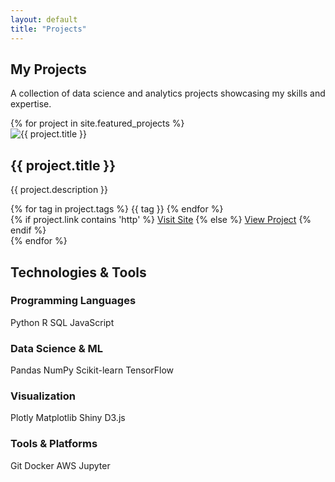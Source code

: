 ```yaml
---
layout: default
title: "Projects"
---
```


<section class="page-header">
  <div class="container">
    <h1 class="page-title">My Projects</h1>
    <p class="page-subtitle">A collection of data science and analytics projects showcasing my skills and expertise.</p>
  </div>
</section>

<section class="projects-section">
  <div class="container">
    <div class="projects-grid">
      {% for project in site.featured_projects %}
      <div class="project-card clickable-card" data-href="{{ project.link }}">
        <div class="project-image">
          <img src="{{ '/assets/img/' | append: project.image | relative_url }}" alt="{{ project.title }}">
        </div>
        <div class="project-content">
          <h2 class="project-title">{{ project.title }}</h2>
          <p class="project-description">{{ project.description }}</p>
          <div class="project-tags">
            {% for tag in project.tags %}
            <span class="tag" onclick="event.stopPropagation();">{{ tag }}</span>
            {% endfor %}
          </div>
          <div class="project-links">
            {% if project.link contains 'http' %}
              <a href="{{ project.link }}" target="_blank" class="btn-project">Visit Site</a>
            {% else %}
              <a href="{{ project.link }}" class="btn-project">View Project</a>
            {% endif %}
          </div>
        </div>
      </div>
      {% endfor %}
    </div>
  </div>
</section>

<section class="skills-section">
  <div class="container">
    <h2 class="section-title">Technologies & Tools</h2>
    <div class="skills-grid">
      <div class="skill-category">
        <h3>Programming Languages</h3>
        <div class="skills-list">
          <span class="skill-tag">Python</span>
          <span class="skill-tag">R</span>
          <span class="skill-tag">SQL</span>
          <span class="skill-tag">JavaScript</span>
        </div>
      </div>
      <div class="skill-category">
        <h3>Data Science & ML</h3>
        <div class="skills-list">
          <span class="skill-tag">Pandas</span>
          <span class="skill-tag">NumPy</span>
          <span class="skill-tag">Scikit-learn</span>
          <span class="skill-tag">TensorFlow</span>
        </div>
      </div>
      <div class="skill-category">
        <h3>Visualization</h3>
        <div class="skills-list">
          <span class="skill-tag">Plotly</span>
          <span class="skill-tag">Matplotlib</span>
          <span class="skill-tag">Shiny</span>
          <span class="skill-tag">D3.js</span>
        </div>
      </div>
      <div class="skill-category">
        <h3>Tools & Platforms</h3>
        <div class="skills-list">
          <span class="skill-tag">Git</span>
          <span class="skill-tag">Docker</span>
          <span class="skill-tag">AWS</span>
          <span class="skill-tag">Jupyter</span>
        </div>
      </div>
    </div>
  </div>
</section>
